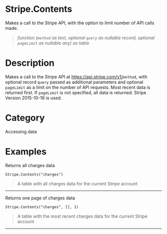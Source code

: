 # Stripe.Contents
Makes a call to the Stripe API, with the option to limit number of API calls made.
> _function (<code>method</code> as text, optional <code>query</code> as nullable record, optional <code>pageLimit</code> as nullable any) as table_

# Description 
Makes a call to the Stripe API at https://api.stripe.com/v1/<code>method</code>, with optional record <code>query</code> passed as additional parameters and optional <code>pageLimit</code> as a limit on the number of API requests. Most recent data is returned first. If <code>pageLimit</code> is not specified, all data is returned. Stripe Version 2015-10-16 is used.
# Category 
Accessing data
# Examples 
Returns all charges data
```
Stripe.Contents("charges")
```
> A table with all charges data for the current Stripe account

***
Returns one page of charges data
```
Stripe.Contents("charges", [], 1)
```
> A table with the most recent charges data for the current Stripe account

***
